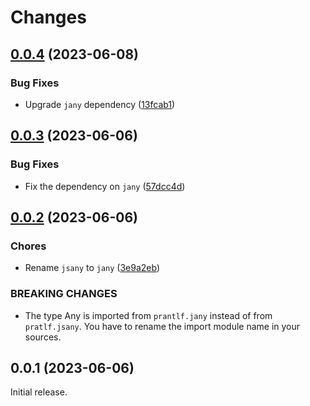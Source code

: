 # Changes

## [0.0.4](https://github.com/prantlf/v-yaml/compare/v0.0.3...v0.0.4) (2023-06-08)

### Bug Fixes

* Upgrade `jany` dependency ([13fcab1](https://github.com/prantlf/v-yaml/commit/13fcab1edd903cc750e3b52ec7cdbe10b1d62e5e))

## [0.0.3](https://github.com/prantlf/v-yaml/compare/v0.0.2...v0.0.3) (2023-06-06)

### Bug Fixes

* Fix the dependency on `jany` ([57dcc4d](https://github.com/prantlf/v-yaml/commit/57dcc4d84813fab13ecdc50d36d7a2557ce7ce86))

## [0.0.2](https://github.com/prantlf/v-yaml/compare/v0.0.1...v0.0.2) (2023-06-06)

### Chores

* Rename `jsany` to `jany` ([3e9a2eb](https://github.com/prantlf/v-yaml/commit/3e9a2eb656b96a414849ffa92307a954e29b85ab))

### BREAKING CHANGES

* The type Any is imported from `prantlf.jany` instead of from `pratlf.jsany`. You have to rename the import module name in your sources.

## 0.0.1 (2023-06-06)

Initial release.
